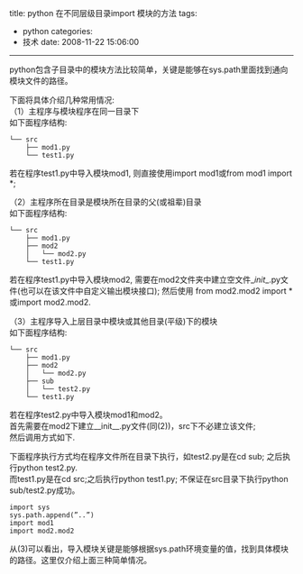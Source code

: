 title: python 在不同层级目录import 模块的方法
tags:
  - python
categories:
  - 技术
date: 2008-11-22 15:06:00
---
python包含子目录中的模块方法比较简单，关键是能够在sys.path里面找到通向模块文件的路径。

下面将具体介绍几种常用情况:  
（1）主程序与模块程序在同一目录下    
如下面程序结构:
```
└── src
    ├── mod1.py
    └── test1.py
```
若在程序test1.py中导入模块mod1, 则直接使用import mod1或from mod1 import *;

（2）主程序所在目录是模块所在目录的父(或祖辈)目录  
如下面程序结构:
```
└── src
    ├── mod1.py
    ├── mod2
    │   └── mod2.py
    └── test1.py
```
若在程序test1.py中导入模块mod2, 需要在mod2文件夹中建立空文件\__init__.py文件(也可以在该文件中自定义输出模块接口); 然后使用 from mod2.mod2 import * 或import mod2.mod2.


（3）主程序导入上层目录中模块或其他目录(平级)下的模块  
如下面程序结构:
```
└── src
    ├── mod1.py
    ├── mod2
    │   └── mod2.py
    ├── sub
    │   └── test2.py
    └── test1.py
```
若在程序test2.py中导入模块mod1和mod2。  
首先需要在mod2下建立__init__.py文件(同(2))，src下不必建立该文件;   
然后调用方式如下.

下面程序执行方式均在程序文件所在目录下执行，如test2.py是在cd sub; 之后执行python test2.py.  
而test1.py是在cd src;之后执行python test1.py; 不保证在src目录下执行python sub/test2.py成功。
```
import sys
sys.path.append(”..”)
import mod1
import mod2.mod2
```


从(3)可以看出，导入模块关键是能够根据sys.path环境变量的值，找到具体模块的路径。这里仅介绍上面三种简单情况。